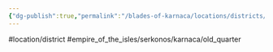 ```yaml
---
{"dg-publish":true,"permalink":"/blades-of-karnaca/locations/districts/old-quarter/"}
---
```


#location/district #empire_of_the_isles/serkonos/karnaca/old_quarter

